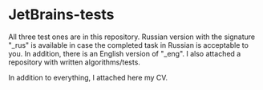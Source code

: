 # JetBrains-tests

All three test ones are in this repository. Russian version with the signature "_rus" is available in case the completed task in Russian is acceptable to you. In addition, there is an English version of "_eng". I also attached a repository with written algorithms/tests.

In addition to everything, I attached here my CV.
